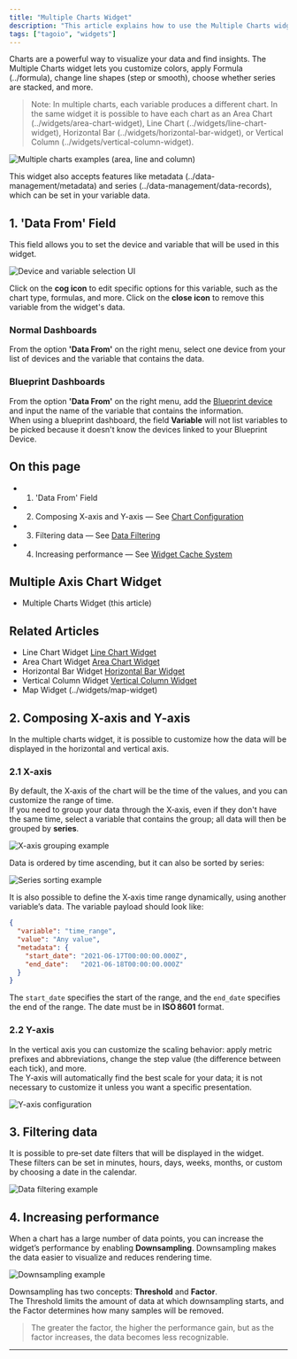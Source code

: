 ```yaml
---
title: "Multiple Charts Widget"
description: "This article explains how to use the Multiple Charts widget in TagoIO, including how each variable can produce a different chart type, configurable options, and the Data From field used to select device and variable sources."
tags: ["tagoio", "widgets"]
---
```

Charts are a powerful way to visualize your data and find insights. The Multiple Charts widget lets you customize colors, apply Formula (../formula), change line shapes (step or smooth), choose whether series are stacked, and more.

> Note: In multiple charts, each variable produces a different chart. In the same widget it is possible to have each chart as an Area Chart (../widgets/area-chart-widget), Line Chart (../widgets/line-chart-widget), Horizontal Bar (../widgets/horizontal-bar-widget), or Vertical Column (../widgets/vertical-column-widget).

![Multiple charts examples (area, line and column)](/docs_imagem/tagoio/multiple-charts-widget-2.png)

This widget also accepts features like metadata (../data-management/metadata) and series (../data-management/data-records), which can be set in your variable data.

## 1. 'Data From' Field

This field allows you to set the device and variable that will be used in this widget.

![Device and variable selection UI](/docs_imagem/tagoio/multiple-charts-widget-2.png)

Click on the **cog icon** to edit specific options for this variable, such as the chart type, formulas, and more. Click on the **close icon** to remove this variable from the widget's data.

### Normal Dashboards

From the option **'Data From'** on the right menu, select one device from your list of devices and the variable that contains the data.

### Blueprint Dashboards

From the option **'Data From'** on the right menu, add the [Blueprint device](https://help.tago.io/portal/en/kb/articles/455-blueprint-devices) and input the name of the variable that contains the information.  
When using a blueprint dashboard, the field **Variable** will not list variables to be picked because it doesn't know the devices linked to your Blueprint Device.

## On this page

- 1. 'Data From' Field
- 2. Composing X-axis and Y-axis — See [Chart Configuration](../widgets/chart-configuration#axes)
- 3. Filtering data — See [Data Filtering](../widgets/widget-data-filtering)
- 4. Increasing performance — See [Widget Cache System](../widgets/widget-cache-system)

## Multiple Axis Chart Widget

- Multiple Charts Widget (this article)

## Related Articles

- Line Chart Widget [Line Chart Widget](../widgets/line-chart-widget)
- Area Chart Widget [Area Chart Widget](../widgets/area-chart-widget)
- Horizontal Bar Widget [Horizontal Bar Widget](../widgets/horizontal-bar-widget)
- Vertical Column Widget [Vertical Column Widget](../widgets/vertical-column-widget)
- Map Widget (../widgets/map-widget)

## 2. Composing X-axis and Y-axis

In the multiple charts widget, it is possible to customize how the data will be displayed in the horizontal and vertical axis.

### 2.1 X-axis

By default, the X‑axis of the chart will be the time of the values, and you can customize the range of time.  
If you need to group your data through the X‑axis, even if they don't have the same time, select a variable that contains the group; all data will then be grouped by **series**.

![X-axis grouping example](/img.zohostatic.com/zde/static/images/info.png)

Data is ordered by time ascending, but it can also be sorted by series:

![Series sorting example](/cdn.elev.io/file/uploads/8Kr8tD8c3s2gigLME_FvaA_bT6A7DbPNHE1DBsJtJDw/c1IxSaBHG9OmIf4MOI9_tXqBo1IhruO5gcPnGdBbg5c/Captura%20de%20tela%20de%202021-06-22%2022-02-03-D7c.png)

It is also possible to define the X‑axis time range dynamically, using another variable’s data. The variable payload should look like:

```json
{
  "variable": "time_range",
  "value": "Any value",
  "metadata": {
    "start_date": "2021-06-17T00:00:00.000Z",
    "end_date":   "2021-06-18T00:00:00.000Z"
  }
}
```

The `start_date` specifies the start of the range, and the `end_date` specifies the end of the range. The date must be in **ISO 8601** format.

### 2.2 Y-axis

In the vertical axis you can customize the scaling behavior: apply metric prefixes and abbreviations, change the step value (the difference between each tick), and more.  
The Y‑axis will automatically find the best scale for your data; it is not necessary to customize it unless you want a specific presentation.

![Y-axis configuration](/img.zohostatic.com/zde/static/images/info.png)

## 3. Filtering data

It is possible to pre‑set date filters that will be displayed in the widget. These filters can be set in minutes, hours, days, weeks, months, or custom by choosing a date in the calendar.

![Data filtering example](/cdn.elev.io/file/uploads/8Kr8tD8c3s2gigLME_FvaA_bT6A7DbPNHE1DBsJtJDw/oYbfUz7PUkwgxMRjS1ipZ3kdvTDoia_GebSxU26rBZs/chartFilterMultipleAxis-Dds.gif)

## 4. Increasing performance

When a chart has a large number of data points, you can increase the widget’s performance by enabling **Downsampling**. Downsampling makes the data easier to visualize and reduces rendering time.

![Downsampling example](/cdn.elev.io/file/uploads/8Kr8tD8c3s2gigLME_FvaA_bT6A7DbPNHE1DBsJtJDw/VHfKpB1Yo4XLOL1nWhQ5Ts6GjSLkrr9pM1weL4n7njk/chartDownsampling-Ukg.gif)

Downsampling has two concepts: **Threshold** and **Factor**.  
The Threshold limits the amount of data at which downsampling starts, and the Factor determines how many samples will be removed.

> The greater the factor, the higher the performance gain, but as the factor increases, the data becomes less recognizable.

---
